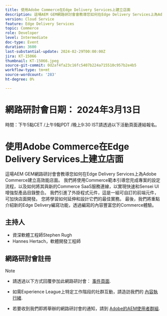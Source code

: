 ```yaml
---
title: 使用Adobe Commerce在Edge Delivery Services上建立店面
description: 這場AEM GEM網路研討會會教導您如何在Edge Delivery Services上為Adobe Commerce建立高效能店面。 我們將使用Commerce範本引導您完成專案的設定流程，以及如何將其與新的Commerce SaaS服務連線，以實現快速和Sensei UI增強型產品目錄整合。 我們引進了外掛程式元件，這是一組可自訂的前端元件，可加快店面開發。 您將學習如何延伸和設計它們的最佳實務。 最後，我們將重點介紹新的Edge Delivery編寫功能，透過編寫的內容豐富您的Commerce體驗。
version: Cloud Service
feature: Edge Delivery Services
topic: Commerce
role: Developer
level: Intermediate
doc-type: Event
duration: 3600
last-substantial-update: 2024-02-29T00:00:00Z
jira: KT-15066
thumbnail: KT-15066.jpeg
source-git-commit: 0d2af4fa23c16fc5407b224a715510c957b2e4b5
workflow-type: tm+mt
source-wordcount: '283'
ht-degree: 0%

---
```



# 網路研討會日期： 2024年3月13日
時間：下午5點CET /上午9點PDT /晚上9:30 IST請透過以下活動頁面連結報名。

# 使用Adobe Commerce在Edge Delivery Services上建立店面

這場AEM GEM網路研討會會教導您如何在Edge Delivery Services上為Adobe Commerce建立高效能店面。 我們將使用Commerce範本引導您完成專案的設定流程，以及如何將其與新的Commerce SaaS服務連線，以實現快速和Sensei UI增強型產品目錄整合。 我們引進了外掛程式元件，這是一組可自訂的前端元件，可加快店面開發。 您將學習如何延伸和設計它們的最佳實務。 最後，我們將重點介紹新的Edge Delivery編寫功能，透過編寫的內容豐富您的Commerce體驗。

## 主持人

* 資深軟體工程師Stephen Rugh
* Hannes Hertach，軟體開發工程師

## 網路研討會註冊

>[!NOTE]
>
>* 請透過以下方式回覆參加此網路研討會： [事件頁面](https://adobe.ly/48cmKCV).
> 
>* 如需Experience League上特定工作階段的社群互動，請造訪我們的 [內容執行緒](https://adobe.ly/48m4dEm).
>
>* 若要收到我們即將舉辦的網路研討會的通知，請到 [Adobe的AEM使用者群組](https://aem-augs.adobe.com/).

